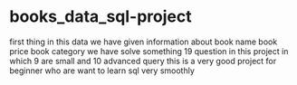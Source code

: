# books_data_sql-project
first thing in this data  we have given information about book name book price book category 
we have solve something 19 question in this project in which 9 are small and 10 advanced query
this is a very good project for beginner who are want to learn sql very smoothly
